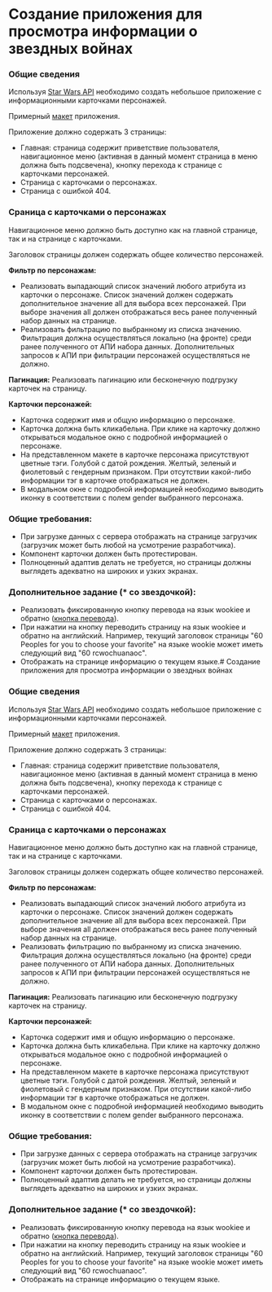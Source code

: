 # Создание приложения для просмотра информации о звездных войнах

### Общие сведения
Используя [Star Wars API](https://swapi.dev/documentation) необходимо создать небольшое приложение с информационными карточками персонажей.

Примерный [макет](https://www.figma.com/file/SHilmuqmNa4GXNUSJNUauv/StarWars?node-id=2%3A3&t=zcbcyVY0nFHuB6VJ-0) приложения.

Приложение должно содержать 3 страницы: 
- Главная: страница содержит приветствие пользователя, навигационное меню (активная в данный момент страница в меню должна быть подсвечена), кнопку перехода к странице с карточками персонажей.
- Страница с карточками о персонажах. 
- Страница с ошибкой 404.

### Сраница с карточками о персонажах

Навигационное меню должно быть доступно как на главной странице, так и на странице с карточками.

Заголовок страницы должен содержать общее количество персонажей.

**Фильтр по персонажам:**
- Реализовать выпадающий список значений любого атрибута из карточки о персонаже. Список значений должен содержать дополнительное значение all для выбора всех персонажей. При выборе значения all должен отображаться весь ранее полученный набор данных на странице.
- Реализовать фильтрацию по выбранному из списка значению. Фильтрация должна осуществляться локально (на фронте) среди ранее полученного от АПИ набора данных. Дополнительных запросов к АПИ при фильтрации персонажей осуществляться не должно.

**Пагинация:**
Реализовать пагинацию или бесконечную подгрузку карточек на страницу.

**Карточки персонажей:**
- Карточка содержит имя и общую информацию о персонаже.
- Карточка должна быть кликабельна. При клике на карточку должно открываться модальное окно с подробной информацией о персонаже.
- На представленном макете в карточке персонажа присутствуют цветные тэги. Голубой с датой рождения. Желтый, зеленый и фиолетовый с гендерным признаком. При отсутствии какой-либо информации тэг в карточке отображаться не должен.
- В модальном окне с подробной информацией необходимо выводить иконку в соответствии с полем gender выбранного персонажа.

### Общие требования:
- При загрузке данных с сервера отображать на странице загрузчик (загрузчик может быть любой на усмотрение разработчика).
- Компонент карточки должен быть протестирован.
- Полноценный адаптив делать не требуется, но страницы должны выглядеть адекватно на широких и узких экранах.


### Дополнительное задание (* со звездочкой):
- Реализовать фиксированную кнопку перевода на язык wookiee и обратно ([кнопка перевода](https://www.figma.com/file/SHilmuqmNa4GXNUSJNUauv/StarWars?node-id=76%3A1804&t=0lklJxTUf12p7HJ7-0)).
- При нажатии на кнопку переводить страницу на язык wookiee и обратно на английский. Например, текущий заголовок страницы "60 Peoples for you to choose your favorite" на языке wookie может иметь следующий вид "60 rcwochuanaoc".
- Отображать на странице информацию о текущем языке.# Создание приложения для просмотра информации о звездных войнах

### Общие сведения
Используя [Star Wars API](https://swapi.dev/documentation) необходимо создать небольшое приложение с информационными карточками персонажей.

Примерный [макет](https://www.figma.com/file/SHilmuqmNa4GXNUSJNUauv/StarWars?node-id=2%3A3&t=zcbcyVY0nFHuB6VJ-0) приложения.

Приложение должно содержать 3 страницы: 
- Главная: страница содержит приветствие пользователя, навигационное меню (активная в данный момент страница в меню должна быть подсвечена), кнопку перехода к странице с карточками персонажей.
- Страница с карточками о персонажах. 
- Страница с ошибкой 404.

### Сраница с карточками о персонажах

Навигационное меню должно быть доступно как на главной странице, так и на странице с карточками.

Заголовок страницы должен содержать общее количество персонажей.

**Фильтр по персонажам:**
- Реализовать выпадающий список значений любого атрибута из карточки о персонаже. Список значений должен содержать дополнительное значение all для выбора всех персонажей. При выборе значения all должен отображаться весь ранее полученный набор данных на странице.
- Реализовать фильтрацию по выбранному из списка значению. Фильтрация должна осуществляться локально (на фронте) среди ранее полученного от АПИ набора данных. Дополнительных запросов к АПИ при фильтрации персонажей осуществляться не должно.

**Пагинация:**
Реализовать пагинацию или бесконечную подгрузку карточек на страницу.

**Карточки персонажей:**
- Карточка содержит имя и общую информацию о персонаже.
- Карточка должна быть кликабельна. При клике на карточку должно открываться модальное окно с подробной информацией о персонаже.
- На представленном макете в карточке персонажа присутствуют цветные тэги. Голубой с датой рождения. Желтый, зеленый и фиолетовый с гендерным признаком. При отсутствии какой-либо информации тэг в карточке отображаться не должен.
- В модальном окне с подробной информацией необходимо выводить иконку в соответствии с полем gender выбранного персонажа.

### Общие требования:
- При загрузке данных с сервера отображать на странице загрузчик (загрузчик может быть любой на усмотрение разработчика).
- Компонент карточки должен быть протестирован.
- Полноценный адаптив делать не требуется, но страницы должны выглядеть адекватно на широких и узких экранах.


### Дополнительное задание (* со звездочкой):
- Реализовать фиксированную кнопку перевода на язык wookiee и обратно ([кнопка перевода](https://www.figma.com/file/SHilmuqmNa4GXNUSJNUauv/StarWars?node-id=76%3A1804&t=0lklJxTUf12p7HJ7-0)).
- При нажатии на кнопку переводить страницу на язык wookiee и обратно на английский. Например, текущий заголовок страницы "60 Peoples for you to choose your favorite" на языке wookie может иметь следующий вид "60 rcwochuanaoc".
- Отображать на странице информацию о текущем языке.